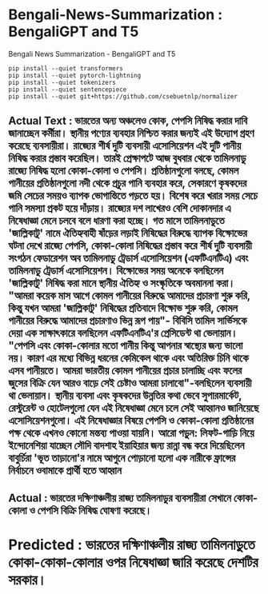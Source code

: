 # Bengali-News-Summarization : BengaliGPT and T5
Bengali News Summarization - BengaliGPT and T5


```
pip install --quiet transformers
pip install --quiet pytorch-lightning
pip install --quiet tokenizers
pip install --quiet sentencepiece
pip install --quiet git+https://github.com/csebuetnlp/normalizer
```


Actual Text : ভারতের অন্য অঞ্চলেও কোক, পেপসি নিষিদ্ধ করার দাবি জানাচ্ছেন কর্মীরা। স্থানীয় পণ্যের ব্যবহার নিশ্চিত করার জন্যই এই উদ্যোগ গ্রহণ করেছে ব্যবসায়ীরা। রাজ্যের শীর্ষ দুটি ব্যবসায়ী এসোসিয়েশন এই দুটি পানীয় নিষিদ্ধ করার প্রস্তাব করেছিল। তারই প্রেক্ষাপটে আজ বুধবার থেকে তামিলনাডু রাজ্যে নিষিদ্ধ হলো কোকা-কোলা ও পেপসি। প্রতিষ্ঠানগুলো বলছে, কোমল পানীয়ের প্রতিষ্ঠানগুলো নদী থেকে প্রচুর পানি ব্যবহার করে, সেকারণে কৃষকদের জমি সেচের সময়ও ব্যাপক ভোগান্তিতে পড়তে হয়। বিশেষ করে খরার সময় সেচে পানি সমস্যা প্রকট হয়ে দাঁড়ায়। রাজ্যের দশ লাখেরও বেশি দোকানদার এ নিষেধাজ্ঞা মেনে চলবে বলে ধারণা করা হচ্ছে। গত মাসে তামিলনাডুতে 'জাল্লিকাটু' নামে ঐতিহ্যবাহী ষাঁড়ের লড়াই নিষিদ্ধের বিরুদ্ধে ব্যাপক বিক্ষোভের ঘটনা দেখে রাজ্যে পেপসি, কোকা-কোলা নিষিদ্ধের প্রস্তাব করে শীর্ষ দুটি ব্যবসায়ী সংগঠন ফেডারেশন অব তামিলনাডু ট্রেডার্স এসোসিয়েশন (এফটিএনটিএ) এবং তামিলনাডু ট্রেডার্স এসোসিয়েশন। বিক্ষোভের সময় অনেকে বলছিলেন 'জাল্লিকাটু' নিষিদ্ধ করা মানে স্থানীয় ঐতিহ্য ও সংস্কৃতিকে অবমাননা করা। "আমরা কয়েক মাস আগে কোমল পানীয়ের বিরুদ্ধে আমাদের প্রচারণা শুরু করি, কিন্তু যখন আমরা 'জাল্লিকাটু' নিষিদ্ধের প্রতিবাদে বিক্ষোভ শুরু করি, কোমল পানীয়ের বিরুদ্ধে আমাদের প্রচারণাও ভিন্ন রূপ পায়"- বিবিসি তামিল সার্ভিসকে দেয়া এক সাক্ষাৎকারে বলছিলেন এফটিএনটিএ'র প্রেসিডেন্ট থা ভেলায়ান। "পেপসি এবং কোকা-কোলার মতো পানীয় কিন্তু আপনার স্বাস্থ্যের জন্য ভালো নয়। কারণ এর মধ্যে বিভিন্ন ধরনের কেমিকেল থাকে এবং অতিরিক্ত চিনি থাকে এসব পানীয়তে। আমরা ভারতীয় কোমল পানীয়ের প্রচার চালাচ্ছি এবং ফলের জুসের বিক্রি যেন আরও বাড়ে সেই চেষ্টাও আমরা চালাবো"-বলছিলেন ব্যবসায়ী থা ভেলায়ান। স্থানীয় ব্যবসা এবং কৃষকদের উন্নতির কথা ভেবে সুপারমার্কেট, রেস্টুরেন্ট ও হোটেলগুলো যেন এই নিষেধাজ্ঞা মেনে চলে সেই আহ্বানও জানিয়েছে এসোসিয়েশনগুলো। এই নিষেধাজ্ঞার বিষয়ে পেপসি ও কোকা-কোলা প্রতিষ্ঠানের পক্ষ থেকে এখনও কোনো মন্তব্য পাওয়া যায়নি। আরো পড়ুন: লিফট-গাড়ি নিয়ে ইন্দোনেশিয়া যাচ্ছেন সৌদি বাদশাহ ইয়াহিয়ার জন্য রান্না বন্ধ করে দিয়েছিলেন বাবুর্চিরা 'ভূত তাড়ানো'র নামে আগুনে পোড়ানো হলো এক নারীকে ফ্রান্সের নির্বাচনে ওবামাকে প্রার্থী হতে আহ্বান
----------------------------------------------------------
Actual : ভারতের দক্ষিণাঞ্চলীয় রাজ্য তামিলনাডুর ব্যবসায়ীরা সেখানে কোকা-কোলা ও পেপসি বিক্রি নিষিদ্ধ ঘোষণা করেছে।
----------------------------------------------------------
Predicted : ভারতের দক্ষিণাঞ্চলীয় রাজ্য তামিলনাড়ুতে কোকা-কোকা-কোলার ওপর নিষেধাজ্ঞা জারি করেছে দেশটির সরকার।
==========================================================

